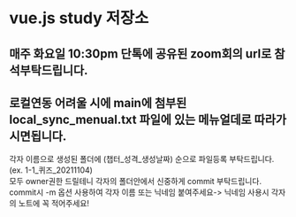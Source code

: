 # vue.js study 저장소 
매주 화요일 10:30pm 단톡에 공유된 zoom회의 url로 참석부탁드립니다.
-
로컬연동 어려울 시에 main에 첨부된 local_sync_menual.txt 파일에 있는 메뉴얼데로 따라가시면됩니다.  
-
각자 이름으로 생성된 폴더에 (챕터_성격_생성날짜) 순으로 파일등록 부탁드립니다. (ex. 1-1_퀴즈_20211104)  
모두 owner권한 드릴테니 각자의 폴더안에서 신중하게 commit 부탁드립니다.  
commit시 -m 옵션 사용하여 각자 이름 또는 닉네임 붙여주세요-> 닉네임 사용시 각자의 노트에 꼭 적어주세요!  


